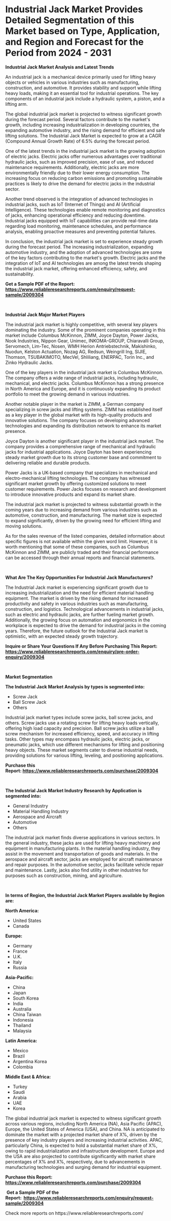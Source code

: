 <p><h1>Industrial Jack Market Provides Detailed Segmentation of this Market based on Type, Application, and Region and Forecast for the Period from 2024 - 2031</h1></p><p><strong>Industrial Jack Market Analysis and Latest Trends</strong></p>
<p><p>An industrial jack is a mechanical device primarily used for lifting heavy objects or vehicles in various industries such as manufacturing, construction, and automotive. It provides stability and support while lifting heavy loads, making it an essential tool for industrial operations. The key components of an industrial jack include a hydraulic system, a piston, and a lifting arm.</p><p>The global industrial jack market is projected to witness significant growth during the forecast period. Several factors contribute to the market's growth, including increasing industrialization in developing countries, the expanding automotive industry, and the rising demand for efficient and safe lifting solutions. The Industrial Jack Market is expected to grow at a CAGR (Compound Annual Growth Rate) of 6.5% during the forecast period.</p><p>One of the latest trends in the industrial jack market is the growing adoption of electric jacks. Electric jacks offer numerous advantages over traditional hydraulic jacks, such as improved precision, ease of use, and reduced maintenance requirements. Additionally, electric jacks are more environmentally friendly due to their lower energy consumption. The increasing focus on reducing carbon emissions and promoting sustainable practices is likely to drive the demand for electric jacks in the industrial sector.</p><p>Another trend observed is the integration of advanced technologies in industrial jacks, such as IoT (Internet of Things) and AI (Artificial Intelligence). These technologies enable remote monitoring and diagnostics of jacks, enhancing operational efficiency and reducing downtime. Industrial jacks equipped with IoT capabilities can provide real-time data regarding load monitoring, maintenance schedules, and performance analysis, enabling proactive measures and preventing potential failures.</p><p>In conclusion, the industrial jack market is set to experience steady growth during the forecast period. The increasing industrialization, expanding automotive industry, and the adoption of advanced technologies are some of the key factors contributing to the market's growth. Electric jacks and the integration of IoT and AI technologies are among the latest trends shaping the industrial jack market, offering enhanced efficiency, safety, and sustainability.</p></p>
<p><strong>Get a Sample PDF of the Report:&nbsp; <a href="https://www.reliableresearchreports.com/enquiry/request-sample/2009304">https://www.reliableresearchreports.com/enquiry/request-sample/2009304</a></strong></p>
<p>&nbsp;</p>
<p><strong>Industrial Jack Major Market Players</strong></p>
<p><p>The industrial jack market is highly competitive, with several key players dominating the industry. Some of the prominent companies operating in this market include Columbus McKinnon, ZIMM, Joyce Dayton, Power Jacks, Nook Industries, Nippon Gear, Unimec, INKOMA-GROUP, Chiaravalli Group, Servomech, Lim-Tec, Nosen, WMH Herion Antriebstechnik, Makishinko, Nuodun, Kelston Actuation, Nozag AG, Redsun, Weingrill Ing, SIJIE, Thomson, TSUBAKIMOTO, MecVel, Shliliang, ENERPAC, Torin Inc., and Zinko Hydraulic Jacks.</p><p>One of the key players in the industrial jack market is Columbus McKinnon. The company offers a wide range of industrial jacks, including hydraulic, mechanical, and electric jacks. Columbus McKinnon has a strong presence in North America and Europe, and it is continuously expanding its product portfolio to meet the growing demand in various industries.</p><p>Another notable player in the market is ZIMM, a German company specializing in screw jacks and lifting systems. ZIMM has established itself as a key player in the global market with its high-quality products and innovative solutions. The company focuses on developing advanced technologies and expanding its distribution network to enhance its market presence.</p><p>Joyce Dayton is another significant player in the industrial jack market. The company provides a comprehensive range of mechanical and hydraulic jacks for industrial applications. Joyce Dayton has been experiencing steady market growth due to its strong customer base and commitment to delivering reliable and durable products.</p><p>Power Jacks is a UK-based company that specializes in mechanical and electro-mechanical lifting technologies. The company has witnessed significant market growth by offering customized solutions to meet customer requirements. Power Jacks focuses on research and development to introduce innovative products and expand its market share.</p><p>The industrial jack market is projected to witness substantial growth in the coming years due to increasing demand from various industries such as automotive, construction, and manufacturing. The market size is expected to expand significantly, driven by the growing need for efficient lifting and moving solutions.</p><p>As for the sales revenue of the listed companies, detailed information about specific figures is not available within the given word limit. However, it is worth mentioning that some of these companies, such as Columbus McKinnon and ZIMM, are publicly traded and their financial performance can be accessed through their annual reports and financial statements.</p></p>
<p>&nbsp;</p>
<p><strong>What Are The Key Opportunities For Industrial Jack Manufacturers?</strong></p>
<p><p>The Industrial Jack market is experiencing significant growth due to increasing industrialization and the need for efficient material handling equipment. The market is driven by the rising demand for increased productivity and safety in various industries such as manufacturing, construction, and logistics. Technological advancements in industrial jacks, such as electric and hydraulic jacks, are further fueling market growth. Additionally, the growing focus on automation and ergonomics in the workplace is expected to drive the demand for industrial jacks in the coming years. Therefore, the future outlook for the Industrial Jack market is optimistic, with an expected steady growth trajectory.</p></p>
<p><strong>Inquire or Share Your Questions If Any Before Purchasing This Report: <a href="https://www.reliableresearchreports.com/enquiry/pre-order-enquiry/2009304">https://www.reliableresearchreports.com/enquiry/pre-order-enquiry/2009304</a></strong></p>
<p>&nbsp;</p>
<p><strong>Market Segmentation</strong></p>
<p><strong>The Industrial Jack Market Analysis by types is segmented into:</strong></p>
<p><ul><li>Screw Jack</li><li>Ball Screw Jack</li><li>Others</li></ul></p>
<p><p>Industrial jack market types include screw jacks, ball screw jacks, and others. Screw jacks use a rotating screw for lifting heavy loads vertically, offering high load capacity and precision. Ball screw jacks utilize a ball screw mechanism for increased efficiency, speed, and accuracy in lifting tasks. Other types may encompass hydraulic jacks, electric jacks, or pneumatic jacks, which use different mechanisms for lifting and positioning heavy objects. These market segments cater to diverse industrial needs, providing solutions for various lifting, leveling, and positioning applications.</p></p>
<p><strong>Purchase this Report:&nbsp;<a href="https://www.reliableresearchreports.com/purchase/2009304">https://www.reliableresearchreports.com/purchase/2009304</a></strong></p>
<p>&nbsp;</p>
<p><strong>The Industrial Jack Market Industry Research by Application is segmented into:</strong></p>
<p><ul><li>General Industry</li><li>Material Handling Industry</li><li>Aerospace and Aircraft</li><li>Automotive</li><li>Others</li></ul></p>
<p><p>The industrial jack market finds diverse applications in various sectors. In the general industry, these jacks are used for lifting heavy machinery and equipment in manufacturing plants. In the material handling industry, they assist in the movement and transportation of goods and materials. In the aerospace and aircraft sector, jacks are employed for aircraft maintenance and repair purposes. In the automotive sector, jacks facilitate vehicle repair and maintenance. Lastly, jacks also find utility in other industries for purposes such as construction, mining, and agriculture.</p></p>
<p>&nbsp;</p>
<p><strong>In terms of Region, the Industrial Jack Market Players available by Region are:</strong></p>
<p>
    <p> <strong> North America: </strong>
        <ul>
            <li>United States</li>
            <li>Canada</li>
        </ul>
        </p> 
    <p> <strong> Europe: </strong>
        <ul>
            <li>Germany</li>
            <li>France</li>
            <li>U.K.</li>
            <li>Italy</li>
            <li>Russia</li>
        </ul>
        </p> 
    <p> <strong> Asia-Pacific: </strong>
        <ul>
            <li>China</li>
            <li>Japan</li>
            <li>South Korea</li>
            <li>India</li>
            <li>Australia</li>
            <li>China Taiwan</li>
            <li>Indonesia</li>
            <li>Thailand</li>
            <li>Malaysia</li>
        </ul>
        </p> 
    <p> <strong> Latin America: </strong>
        <ul>
            <li>Mexico</li>
            <li>Brazil</li>
            <li>Argentina Korea</li>
            <li>Colombia</li>
        </ul>
        </p> 
    <p> <strong> Middle East & Africa: </strong>
        <ul>
            <li>Turkey</li>
            <li>Saudi</li>
            <li>Arabia</li>
            <li>UAE</li>
            <li>Korea</li>
        </ul>
    </p>
    </p>
<p><p>The global industrial jack market is expected to witness significant growth across various regions, including North America (NA), Asia Pacific (APAC), Europe, the United States of America (USA), and China. NA is anticipated to dominate the market with a projected market share of X%, driven by the presence of key industry players and increasing industrial activities. APAC, particularly China, is expected to hold a substantial market share of X%, owing to rapid industrialization and infrastructure development. Europe and the USA are also projected to contribute significantly with market share percentages of X% and X%, respectively, due to advancements in manufacturing technologies and surging demand for industrial equipment.</p></p>
<p><strong>Purchase this Report: <a href="https://www.reliableresearchreports.com/purchase/2009304">https://www.reliableresearchreports.com/purchase/2009304</a></strong></p>
<p>&nbsp;<strong>Get a Sample PDF of the Report:&nbsp;&nbsp;<a href="https://www.reliableresearchreports.com/enquiry/request-sample/2009304">https://www.reliableresearchreports.com/enquiry/request-sample/2009304</a></strong></p>
<p><strong></strong></p>
<p>Check more reports on https://www.reliableresearchreports.com/</p>